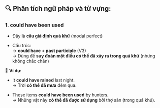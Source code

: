 ## 🔍 **Phân tích ngữ pháp và từ vựng:**

### 1. **could have been used**

- Đây là **câu giả định quá khứ** (modal perfect)
    
- Cấu trúc:  
    → **could have + past participle** (V3)  
    → Dùng để **suy đoán một điều có thể đã xảy ra trong quá khứ** (nhưng không chắc chắn)
    

📌 **Ví dụ:**

- It **could have rained** last night.  
    → Trời **có thể đã mưa** đêm qua.
    
- These items **could have been used** by hunters.  
    → Những vật này **có thể đã được sử dụng** bởi thợ săn (trong quá khứ).